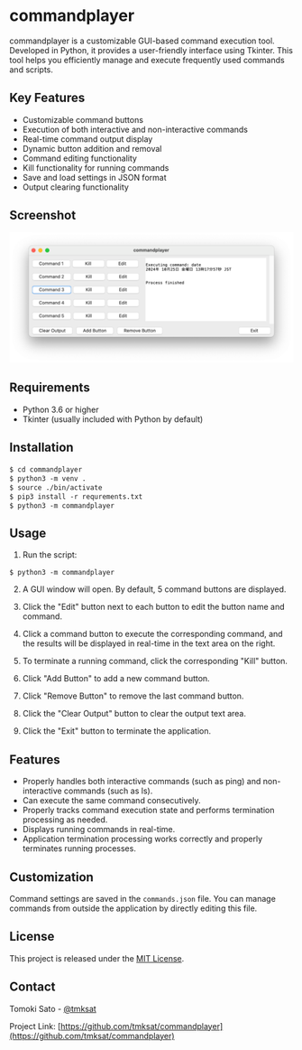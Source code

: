 # commandplayer

commandplayer is a customizable GUI-based command execution tool.
Developed in Python, it provides a user-friendly interface using Tkinter.
This tool helps you efficiently manage and execute frequently used commands and scripts.



## Key Features

- Customizable command buttons
- Execution of both interactive and non-interactive commands
- Real-time command output display
- Dynamic button addition and removal
- Command editing functionality
- Kill functionality for running commands
- Save and load settings in JSON format
- Output clearing functionality



## Screenshot

![Screenshot](./docs/screenshot.png)



## Requirements

- Python 3.6 or higher
- Tkinter (usually included with Python by default)



## Installation

```shell
$ cd commandplayer
$ python3 -m venv .
$ source ./bin/activate
$ pip3 install -r requrements.txt
$ python3 -m commandplayer
```



## Usage

1. Run the script:

```shell
$ python3 -m commandplayer
```

2. A GUI window will open. By default, 5 command buttons are displayed.

3. Click the "Edit" button next to each button to edit the button name and command.

4. Click a command button to execute the corresponding command, and the results will be displayed in real-time in the text area on the right.

5. To terminate a running command, click the corresponding "Kill" button.

6. Click "Add Button" to add a new command button.

7. Click "Remove Button" to remove the last command button.

8. Click the "Clear Output" button to clear the output text area.

9. Click the "Exit" button to terminate the application.



## Features

- Properly handles both interactive commands (such as ping) and non-interactive commands (such as ls).
- Can execute the same command consecutively.
- Properly tracks command execution state and performs termination processing as needed.
- Displays running commands in real-time.
- Application termination processing works correctly and properly terminates running processes.



## Customization

Command settings are saved in the `commands.json` file. You can manage commands from outside the application by directly editing this file.




## License

This project is released under the [MIT License](https://choosealicense.com/licenses/mit/).



## Contact

Tomoki Sato - [@tmksat](https://x.com/tmksat)

Project Link: [https://github.com/tmksat/commandplayer](https://github.com/tmksat/commandplayer)
